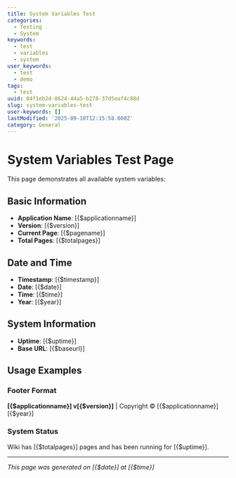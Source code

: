 ```yaml
---
title: System Variables Test
categories:
  - Testing
  - System
keywords:
  - test
  - variables
  - system
user_keywords:
  - test
  - demo
tags:
  - test
uuid: 04f1eb2d-8624-44a5-b278-37d5eaf4c88d
slug: system-variables-test
user-keywords: []
lastModified: '2025-09-10T12:15:58.000Z'
category: General
---
```


# System Variables Test Page

This page demonstrates all available system variables:

## Basic Information
- **Application Name**: [{$applicationname}]
- **Version**: [{$version}]
- **Current Page**: [{$pagename}]
- **Total Pages**: [{$totalpages}]

## Date and Time
- **Timestamp**: [{$timestamp}]
- **Date**: [{$date}]
- **Time**: [{$time}]
- **Year**: [{$year}]

## System Information
- **Uptime**: [{$uptime}]
- **Base URL**: [{$baseurl}]

## Usage Examples

### Footer Format
**[{$applicationname}] v[{$version}]** | Copyright © [{$applicationname}] [{$year}]

### System Status
Wiki has [{$totalpages}] pages and has been running for [{$uptime}].

---

*This page was generated on [{$date}] at [{$time}]*
